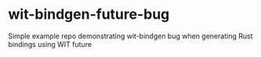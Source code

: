 # wit-bindgen-future-bug
Simple example repo demonstrating wit-bindgen bug when generating Rust bindings using WIT future
